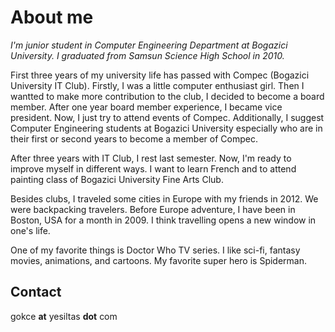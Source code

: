 # About me #

_I'm junior student in Computer Engineering Department at Bogazici University. I graduated from Samsun Science High School in 2010._

First three years of my university life has passed with Compec (Bogazici University IT Club). Firstly, I was a little computer enthusiast girl. Then I wantted to make more contribution to the club, I decided to become a board member. After one year board member experience, I became vice president. Now, I just try to attend events of Compec. Additionally, I suggest Computer Engineering students at Bogazici University especially who are in their first or second years to become a member of Compec.

After three years with IT Club, I rest last semester. Now, I'm ready to improve myself in different ways. I want to learn French and to attend painting class of Bogazici University Fine Arts Club.

Besides clubs, I traveled some cities in Europe with my friends in 2012. We were backpacking travelers. Before Europe adventure, I have been in Boston, USA for a month in 2009. I think travelling opens a new window in one's life.

One of my favorite things is Doctor Who TV series. I like sci-fi, fantasy movies, animations, and cartoons. My favorite super hero is Spiderman.

## Contact ##

gokce **at** yesiltas **dot** com